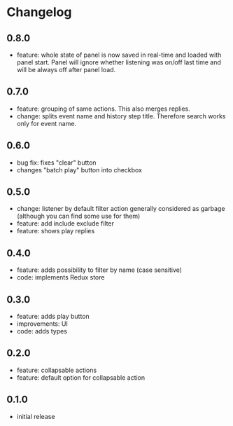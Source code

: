 # Changelog

## 0.8.0
- feature: whole state of panel is now saved in real-time and loaded with panel start. Panel will ignore whether listening was on/off last time and will be always off after panel load.

## 0.7.0
- feature: grouping of same actions. This also merges replies.
- change: splits event name and history step title. Therefore search works only for event name.

## 0.6.0
- bug fix: fixes "clear" button
- changes "batch play" button into checkbox

## 0.5.0
- change: listener by default filter action generally considered as garbage (although you can find some use for them)
- feature: add include exclude filter
- feature: shows play replies

## 0.4.0
- feature: adds possibility to filter by name (case sensitive)
- code: implements Redux store

## 0.3.0
- feature: adds play button
- improvements: UI
- code: adds types

## 0.2.0
- feature: collapsable actions
- feature: default option for collapsable action

## 0.1.0
- initial release